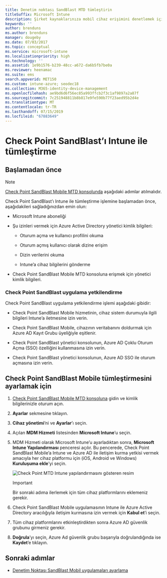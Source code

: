 ```yaml
---
title: Denetim noktası SandBlast MTD tümleştirin
titleSuffix: Microsoft Intune
description: Şirket kaynaklarınıza mobil cihaz erişimini denetlemek için CheckPoint SandBlast Mobile Threat Defense’i (MTD) Intune ile ayarlama.
keywords: ''
author: brenduns
ms.author: brenduns
manager: dougeby
ms.date: 07/03/2017
ms.topic: conceptual
ms.service: microsoft-intune
ms.localizationpriority: high
ms.technology: ''
ms.assetid: 1e9b1576-b239-48cc-a672-da6b5fb7be0a
ms.reviewer: heenamac
ms.suite: ems
search.appverid: MET150
ms.custom: intune-azure; seodec18
ms.collection: M365-identity-device-management
ms.openlocfilehash: ae9bd6d6f56ec85a993ffcb2f3c1af9897a2a87f
ms.sourcegitcommit: 7c251948811b8b817e9fe590b77f23aed95b2d4e
ms.translationtype: MT
ms.contentlocale: tr-TR
ms.lasthandoff: 07/15/2019
ms.locfileid: "67883649"
---
```

# <a name="integrate-check-point-sandblast-mobile-with-intune"></a>Check Point SandBlast’ı Intune ile tümleştirme

## <a name="before-you-begin"></a>Başlamadan önce

> [!NOTE] 
> [Check Point SandBlast Mobile MTD konsolunda](https://intune-4.eu1.locsec.net/) aşağıdaki adımlar atılmalıdır.

Check Point SandBlast’ı Intune ile tümleştirme işlemine başlamadan önce, aşağıdakileri sağladığınızdan emin olun:

- Microsoft Intune aboneliği

- Şu izinleri vermek için Azure Active Directory yönetici kimlik bilgileri:

  - Oturum açma ve kullanıcı profilini okuma

  - Oturum açmış kullanıcı olarak dizine erişim

  - Dizin verilerini okuma

  - Intune’a cihaz bilgilerini gönderme

- Check Point SandBlast Mobile MTD konsoluna erişmek için yönetici kimlik bilgileri.

### <a name="check-point-sandblast-app-authorization"></a>Check Point SandBlast uygulama yetkilendirme

Check Point SandBlast uygulama yetkilendirme işlemi aşağıdaki gibidir:

- Check Point SandBlast Mobile hizmetinin, cihaz sistem durumuyla ilgili bilgileri Intune’a iletmesine izin verin.

- Check Point SandBlast Mobile, cihazının veritabanını doldurmak için Azure AD Kayıt Grubu üyeliğiyle eşitlenir.

- Check Point SandBlast yönetici konsolunun, Azure AD Çoklu Oturum Açma (SSO) özelliğini kullanmasına izin verin.

- Check Point SandBlast yönetici konsolunun, Azure AD SSO ile oturum açmasına izin verin.

## <a name="to-set-up-check-point-sandblast-mobile-integration"></a>Check Point SandBlast Mobile tümleştirmesini ayarlamak için

1. [Check Point SandBlast Mobile MTD konsoluna](https://intune-4.eu1.locsec.net/) gidin ve kimlik bilgilerinizle oturum açın.

2. **Ayarlar** sekmesine tıklayın.

3. **Cihaz yönetimi**’ni ve **Ayarlar**’ı seçin.

4. Açılan **MDM Hizmeti** listesinden **Microsoft Intune**’u seçin.

5. MDM Hizmeti olarak Microsoft Intune’u ayarladıktan sonra, **Microsoft Intune Yapılandırması** penceresi açılır. Bu pencerede, Check Point SandBlast Mobile’a Intune ve Azure AD ile iletişim kurma yetkisi vermek amacıyla her cihaz platformu için (iOS, Android ve Windows) **Kuruluşuma ekle**’yi seçin.

    ![Check Point MTD Intune yapılandırmasını gösteren resim](./media/checkpoint-MTD-1.PNG)

    > [!IMPORTANT]
    > Bir sonraki adıma ilerlemek için tüm cihaz platformlarını eklemeniz gerekir.

6. Check Point SandBlast Mobile uygulamasının Intune ile Azure Active Directory aracılığıyla iletişim kurmasına izin vermek için **Kabul et**’i seçin.

7. Tüm cihaz platformlarını etkinleştirdikten sonra Azure AD güvenlik grubunu girmeniz gerekir.

8. **Doğrula**’yı seçin, Azure Ad güvenlik grubu başarıyla doğrulandığında ise **Kaydet**’e tıklayın.

## <a name="next-steps"></a>Sonraki adımlar

- [Denetim Noktası SandBlast Mobil uygulamaları ayarlama](mtd-apps-ios-app-configuration-policy-add-assign.md)
